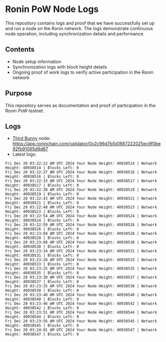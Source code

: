 # Ronin PoW Node Logs

This repository contains logs and proof that we have successfully set up and run a node on the Ronin network. The logs demonstrate continuous node operation, including synchronization details and performance.

## Contents

- Node setup information
- Synchronization logs with block height details
- Ongoing proof of work logs to verify active participation in the Ronin network

## Purpose

This repository serves as documentation and proof of participation in the Ronin PoW testnet.

## Logs

- [Third Bunny](https://thirdbunny.xyz/) node: https://app.roninchain.com/validator/0x2c96d7b5d1887222025ec9f0be92fb91065d9d87
- Latest logs:
```
Fri Dec 20 03:22:22 AM UTC 2024 Your Node Height: 40938514 | Network Height: 40938514 | Blocks Left: 0
Fri Dec 20 03:22:27 AM UTC 2024 Your Node Height: 40938516 | Network Height: 40938516 | Blocks Left: 0
Fri Dec 20 03:22:33 AM UTC 2024 Your Node Height: 40938517 | Network Height: 40938517 | Blocks Left: 0
Fri Dec 20 03:22:38 AM UTC 2024 Your Node Height: 40938519 | Network Height: 40938519 | Blocks Left: 0
Fri Dec 20 03:22:43 AM UTC 2024 Your Node Height: 40938521 | Network Height: 40938521 | Blocks Left: 0
Fri Dec 20 03:22:48 AM UTC 2024 Your Node Height: 40938523 | Network Height: 40938523 | Blocks Left: 0
Fri Dec 20 03:22:54 AM UTC 2024 Your Node Height: 40938524 | Network Height: 40938524 | Blocks Left: 0
Fri Dec 20 03:22:59 AM UTC 2024 Your Node Height: 40938526 | Network Height: 40938526 | Blocks Left: 0
Fri Dec 20 03:23:04 AM UTC 2024 Your Node Height: 40938528 | Network Height: 40938528 | Blocks Left: 0
Fri Dec 20 03:23:09 AM UTC 2024 Your Node Height: 40938530 | Network Height: 40938530 | Blocks Left: 0
Fri Dec 20 03:23:14 AM UTC 2024 Your Node Height: 40938531 | Network Height: 40938531 | Blocks Left: 0
Fri Dec 20 03:23:20 AM UTC 2024 Your Node Height: 40938533 | Network Height: 40938533 | Blocks Left: 0
Fri Dec 20 03:23:25 AM UTC 2024 Your Node Height: 40938535 | Network Height: 40938535 | Blocks Left: 0
Fri Dec 20 03:23:30 AM UTC 2024 Your Node Height: 40938537 | Network Height: 40938537 | Blocks Left: 0
Fri Dec 20 03:23:35 AM UTC 2024 Your Node Height: 40938538 | Network Height: 40938538 | Blocks Left: 0
Fri Dec 20 03:23:40 AM UTC 2024 Your Node Height: 40938540 | Network Height: 40938540 | Blocks Left: 0
Fri Dec 20 03:23:46 AM UTC 2024 Your Node Height: 40938542 | Network Height: 40938542 | Blocks Left: 0
Fri Dec 20 03:23:51 AM UTC 2024 Your Node Height: 40938544 | Network Height: 40938544 | Blocks Left: 0
Fri Dec 20 03:23:56 AM UTC 2024 Your Node Height: 40938545 | Network Height: 40938545 | Blocks Left: 0
Fri Dec 20 03:24:01 AM UTC 2024 Your Node Height: 40938547 | Network Height: 40938547 | Blocks Left: 0
```
